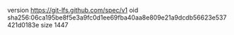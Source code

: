 version https://git-lfs.github.com/spec/v1
oid sha256:06ca195be8f5e3a9fc0d1ee69fba40aa8e809e21a9dcdb56623e537421d0183e
size 1447
